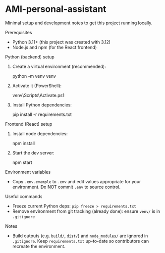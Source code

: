 # AMI-personal-assistant

Minimal setup and development notes to get this project running locally.

Prerequisites
- Python 3.11+ (this project was created with 3.12)
- Node.js and npm (for the React frontend)

Python (backend) setup
1. Create a virtual environment (recommended):

   python -m venv venv

2. Activate it (PowerShell):

   venv\Scripts\Activate.ps1

3. Install Python dependencies:

   pip install -r requirements.txt

Frontend (React) setup
1. Install node dependencies:

   npm install

2. Start the dev server:

   npm start

Environment variables
- Copy `.env.example` to `.env` and edit values appropriate for your environment. Do NOT commit `.env` to source control.

Useful commands
- Freeze current Python deps: `pip freeze > requirements.txt`
- Remove environment from git tracking (already done): ensure `venv/` is in `.gitignore`

Notes
- Build outputs (e.g. `build/`, `dist/`) and `node_modules/` are ignored in `.gitignore`. Keep `requirements.txt` up-to-date so contributors can recreate the environment.
